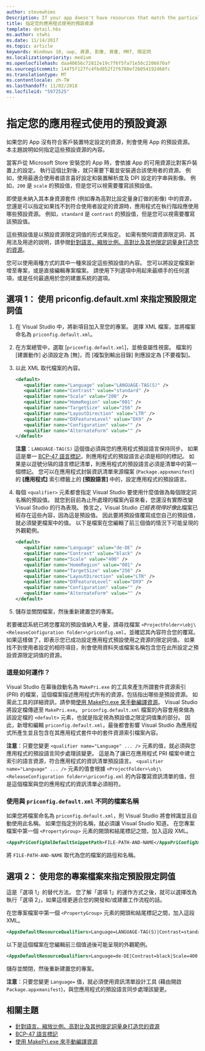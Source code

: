 ```yaml
---
author: stevewhims
Description: If your app doesn't have resources that match the particular settings of a customer device, then the app's default resources are used. This topic explains how to specify what those default resources are.
title: 指定您的應用程式使用的預設資源
template: detail.hbs
ms.author: stwhi
ms.date: 11/14/2017
ms.topic: article
keywords: Windows 10, uwp, 資源, 影像, 資產, MRT, 限定詞
ms.localizationpriority: medium
ms.openlocfilehash: daa40656c72812e19c7f6f5fa71e50c2206670af
ms.sourcegitcommit: 144f5f127fc4fbd852f2f6780ef26054192d68fc
ms.translationtype: MT
ms.contentlocale: zh-TW
ms.lasthandoff: 11/02/2018
ms.locfileid: "5972525"
---
```

# <a name="specify-the-default-resources-that-your-app-uses"></a>指定您的應用程式使用的預設資源

如果您的 App 沒有符合客戶裝置特定設定的資源，則會使用 App 的預設資源。 本主題說明如何指定這些預設資源的內容。

當客戶從 Microsoft Store 安裝您的 App 時，會依據 App 的可用資源比對客戶裝置上的設定。 執行這個比對後，就只需要下載並安裝適合該使用者的資源。 例如，使用最適合使用者語言喜好設定和裝置解析度及 DPI 設定的字串與影像。 例如，`200` 是 `scale` 的預設值，但是您可以視需要覆寫該預設值。

即使是未納入其本身資源套件 (例如專為高對比設定量身訂做的影像) 中的資源，您還是可以指定如果找不到符合使用者設定的資源時，應用程式在執行階段應使用哪些預設資源。 例如，`standard` 是 `contrast` 的預設值，但是您可以視需要覆寫該預設值。

這些預設值是以預設資源限定詞值的形式來指定。 如需有關何謂資源限定詞、其用法及用途的說明，請參閱[針對語言、縮放比例、高對比及其他限定詞量身打造您的資源](tailor-resources-lang-scale-contrast.md)。

您可以使用兩種方式的其中一種來設定這些預設值的內容。 您可以將設定檔案新增至專案，或是直接編輯專案檔案。 請使用下列選項中用起來最順手的任何選項，或是任何最適用於您的建置系統的選項。

## <a name="option-1-use-priconfigdefaultxml-to-specify-default-qualifier-values"></a>選項 1： 使用 priconfig.default.xml 來指定預設限定詞值

1. 在 Visual Studio 中，將新項目加入至您的專案。 選擇 XML 檔案，並將檔案命名為 `priconfig.default.xml`。
2. 在方案總管中，選取 [`priconfig.default.xml`]，並檢查屬性視窗。 檔案的 [建置動作] 必須設定為 [無]，而 [複製到輸出目錄] 則應設定為 [不要複製]。
3. 以此 XML 取代檔案的內容。
   ```xml
   <default>
      <qualifier name="Language" value="LANGUAGE-TAG(S)" />
      <qualifier name="Contrast" value="standard" />
      <qualifier name="Scale" value="200" />
      <qualifier name="HomeRegion" value="001" />
      <qualifier name="TargetSize" value="256" />
      <qualifier name="LayoutDirection" value="LTR" />
      <qualifier name="DXFeatureLevel" value="DX9" />
      <qualifier name="Configuration" value="" />
      <qualifier name="AlternateForm" value="" />
   </default>
   ```
   
   **注意**：`LANGUAGE-TAG(S)` 這個值必須與您的應用程式預設語言保持同步。 如果這是單一 [BCP-47 語言標記](http://go.microsoft.com/fwlink/p/?linkid=227302)，則應用程式的預設語言必須是相同的標記。 如果是以逗號分隔的語言標記清單，則應用程式的預設語言必須是清單中的第一個標記。 您可以在應用程式封裝資訊清單來源檔案 (`Package.appxmanifest`) 的 **\[應用程式\]** 索引標籤上的 **\[預設語言\]** 中的，設定應用程式的預設語言。

4. 每個 `<qualifier>` 元素都會指定 Visual Studio 要使用什麼值做為每個限定詞名稱的預設值。 就您到目前為止所處理的檔案內容來看，您還沒有實際改變 Visual Studio 的行為表現。 換言之，Visual Studio *已經表現得好像*此檔案已經存在這些內容，因為這是預設值。 因此要將預設值覆寫成您自己的預設值，就必須變更檔案中的值。 以下是檔案在您編輯了前三個值的情況下可能呈現的外觀範例。
   ```xml
   <default>
      <qualifier name="Language" value="de-DE" />
      <qualifier name="Contrast" value="black" />
      <qualifier name="Scale" value="400" />
      <qualifier name="HomeRegion" value="001" />
      <qualifier name="TargetSize" value="256" />
      <qualifier name="LayoutDirection" value="LTR" />
      <qualifier name="DXFeatureLevel" value="DX9" />
      <qualifier name="Configuration" value="" />
      <qualifier name="AlternateForm" value="" />
   </default>
   ```
5. 儲存並關閉檔案，然後重新建置您的專案。

若要確認系統已將您覆寫的預設值納入考量，請尋找檔案 `<ProjectFolder>\obj\<ReleaseConfiguration folder>\priconfig.xml`，並確認其內容符合您的覆寫。 如果這樣做了，即表示您已成功設定應用程式預設使用之資源的限定詞值。 如果找不到使用者設定的相符項目，則會使用資料夾或檔案名稱包含您在此所設定之預設資源限定詞值的資源。

### <a name="how-does-this-work"></a>這是如何運作？

Visual Studio 在幕後啟動名為 `MakePri.exe` 的工具來產生所謂套件資源索引 (PRI) 的檔案，這個檔案描述應用程式所有的資源，包括指出哪些是預設資源。 如需此工具的詳細資訊，請參閱[使用 MakePri.exe 來手動編譯資源](compile-resources-manually-with-makepri.md)。 Visual Studio 將設定檔傳遞至 `MakePri.exe`。 `priconfig.default.xml` 檔案的內容會用來做為該設定檔的 `<default>` 元素，也就是指定視為預設值之限定詞值集的部分。 因此，新增和編輯 `priconfig.default.xml`，最後都會影響 Visual Studio 為應用程式所產生並且包含在其應用程式套件中的套件資源索引檔案內容。

**注意**：只要您變更 `<qualifier name="Language" ... />` 元素的值，就必須與您應用程式的預設語言同步處理該變更。 這是為了讓已在應用程式 PRI 檔案中建立索引的語言資源，符合應用程式的資訊清單預設語言。 `<qualifier name="Language" ... />` 元素的值會根據 `<ProjectFolder>\obj\<ReleaseConfiguration folder>\priconfig.xml` 的內容覆寫資訊清單的值，但是這個檔案與您的應用程式的資訊清單必須相符。

### <a name="using-a-different-file-name-than-priconfigdefaultxml"></a>使用與 `priconfig.default.xml` 不同的檔案名稱

如果您將檔案命名為 `priconfig.default.xml`，則 Visual Studio 將會辨識並且自動使用此名稱。 如果您指定別的名稱，就必須讓 Visual Studio 知道。 在您專案檔案中第一個 `<PropertyGroup>` 元素的開頭和結尾標記之間，加入這段 XML。

```xml
<AppxPriConfigXmlDefaultSnippetPath>FILE-PATH-AND-NAME</AppxPriConfigXmlDefaultSnippetPath>
```

將 `FILE-PATH-AND-NAME` 取代為您的檔案的路徑和名稱。

## <a name="option-2-use-your-project-file-to-specify-default-qualifier-values"></a>選項 2： 使用您的專案檔案來指定預設限定詞值

這是「選項 1」的替代方法。 您了解「選項 1」的運作方式之後，就可以選擇改為執行「選項 2」，如果這樣更適合您的開發和/或建置工作流程的話。

在您專案檔案中第一個 `<PropertyGroup>` 元素的開頭和結尾標記之間，加入這段 XML。

```xml
<AppxDefaultResourceQualifiers>Language=LANGUAGE-TAG(S)|Contrast=standard|Scale=200|HomeRegion=001|TargetSize=256|LayoutDirection=LTR|DXFeatureLevel=DX9|Configuration=|AlternateForm=</AppxDefaultResourceQualifiers>
```

以下是這個檔案在您編輯前三個值過後可能呈現的外觀範例。

```xml
<AppxDefaultResourceQualifiers>Language=de-DE|Contrast=black|Scale=400|HomeRegion=001|TargetSize=256|LayoutDirection=LTR|DXFeatureLevel=DX9|Configuration=|AlternateForm=</AppxDefaultResourceQualifiers>
```

儲存並關閉，然後重新建置您的專案。

**注意**：只要您變更 `Language=` 值，就必須使用資訊清單設計工具 (藉由開啟 `Package.appxmanifest`)，與您應用程式的預設語言同步處理該變更。

## <a name="related-topics"></a>相關主題

* [針對語言、縮放比例、高對比及其他限定詞量身打造您的資源](tailor-resources-lang-scale-contrast.md)
* [BCP-47 語言標記](http://go.microsoft.com/fwlink/p/?linkid=227302)
* [使用 MakePri.exe 來手動編譯資源](compile-resources-manually-with-makepri.md)

